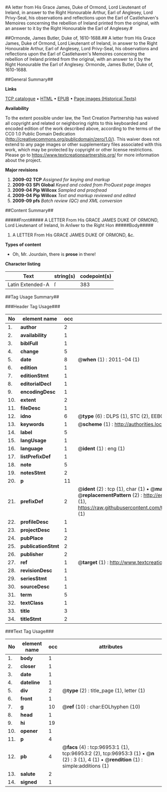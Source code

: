 #A letter from His Grace James, Duke of Ormond, Lord Lieutenant of Ireland, in answer to the Right Honourable Arthur, Earl of Anglesey, Lord Privy-Seal, his observations and reflections upon the Earl of Castlehaven's Memoires concerning the rebellion of Ireland printed from the original, with an answer to it by the Right Honourable the Earl of Anglesey.#

##Ormonde, James Butler, Duke of, 1610-1688.##
A letter from His Grace James, Duke of Ormond, Lord Lieutenant of Ireland, in answer to the Right Honourable Arthur, Earl of Anglesey, Lord Privy-Seal, his observations and reflections upon the Earl of Castlehaven's Memoires concerning the rebellion of Ireland printed from the original, with an answer to it by the Right Honourable the Earl of Anglesey.
Ormonde, James Butler, Duke of, 1610-1688.

##General Summary##

**Links**

[TCP catalogue](http://www.ota.ox.ac.uk/tcp/)  • 
[HTML](http://tei.it.ox.ac.uk/tcp/Texts-HTML/free/A70/A70750.html)  • 
[EPUB](http://tei.it.ox.ac.uk/tcp/Texts-EPUB/free/A70/A70750.epub) • 
[Page images (Historical Texts)](https://historicaltexts.jisc.ac.uk/eebo-13049827e)

**Availability**

To the extent possible under law, the Text Creation Partnership has waived all copyright and related or neighboring rights to this keyboarded and encoded edition of the work described above, according to the terms of the CC0 1.0 Public Domain Dedication (http://creativecommons.org/publicdomain/zero/1.0/). This waiver does not extend to any page images or other supplementary files associated with this work, which may be protected by copyright or other license restrictions. Please go to https://www.textcreationpartnership.org/ for more information about the project.

**Major revisions**

1. __2009-02__ __TCP__ *Assigned for keying and markup*
1. __2009-03__ __SPi Global__ *Keyed and coded from ProQuest page images*
1. __2009-04__ __Pip Willcox__ *Sampled and proofread*
1. __2009-04__ __Pip Willcox__ *Text and markup reviewed and edited*
1. __2009-09__ __pfs__ *Batch review (QC) and XML conversion*

##Content Summary##

#####Front#####
A LETTER From His GRACE JAMES DUKE OF ORMOND, Lord Lieutenant of Ireland, In Anſwer to the Right Hon
#####Body#####

1. A LETTER From His GRACE JAMES DUKE OF ORMOND, &c.

**Types of content**

  * Oh, Mr. Jourdain, there is **prose** in there!

**Character listing**


|Text|string(s)|codepoint(s)|
|---|---|---|
|Latin Extended-A|ſ|383|

##Tag Usage Summary##

###Header Tag Usage###

|No|element name|occ|attributes|
|---|---|---|---|
|1.|__author__|2||
|2.|__availability__|1||
|3.|__biblFull__|1||
|4.|__change__|5||
|5.|__date__|8| @__when__ (1) : 2011-04 (1)|
|6.|__edition__|1||
|7.|__editionStmt__|1||
|8.|__editorialDecl__|1||
|9.|__encodingDesc__|1||
|10.|__extent__|2||
|11.|__fileDesc__|1||
|12.|__idno__|6| @__type__ (6) : DLPS (1), STC (2), EEBO-CITATION (1), OCLC (1), VID (1)|
|13.|__keywords__|1| @__scheme__ (1) : http://authorities.loc.gov/ (1)|
|14.|__label__|5||
|15.|__langUsage__|1||
|16.|__language__|1| @__ident__ (1) : eng (1)|
|17.|__listPrefixDef__|1||
|18.|__note__|5||
|19.|__notesStmt__|2||
|20.|__p__|11||
|21.|__prefixDef__|2| @__ident__ (2) : tcp (1), char (1)  •  @__matchPattern__ (2) : ([0-9\-]+):([0-9IVX]+) (1), (.+) (1)  •  @__replacementPattern__ (2) : http://eebo.chadwyck.com/downloadtiff?vid=$1&page=$2 (1), https://raw.githubusercontent.com/textcreationpartnership/Texts/master/tcpchars.xml#$1 (1)|
|22.|__profileDesc__|1||
|23.|__projectDesc__|1||
|24.|__pubPlace__|2||
|25.|__publicationStmt__|2||
|26.|__publisher__|2||
|27.|__ref__|1| @__target__ (1) : http://www.textcreationpartnership.org/docs/. (1)|
|28.|__revisionDesc__|1||
|29.|__seriesStmt__|1||
|30.|__sourceDesc__|1||
|31.|__term__|5||
|32.|__textClass__|1||
|33.|__title__|3||
|34.|__titleStmt__|2||


###Text Tag Usage###

|No|element name|occ|attributes|
|---|---|---|---|
|1.|__body__|1||
|2.|__closer__|1||
|3.|__date__|1||
|4.|__dateline__|1||
|5.|__div__|2| @__type__ (2) : title_page (1), letter (1)|
|6.|__front__|1||
|7.|__g__|10| @__ref__ (10) : char:EOLhyphen (10)|
|8.|__head__|1||
|9.|__hi__|19||
|10.|__opener__|1||
|11.|__p__|4||
|12.|__pb__|4| @__facs__ (4) : tcp:96953:1 (1), tcp:96953:2 (2), tcp:96953:3 (1)  •  @__n__ (2) : 3 (1), 4 (1)  •  @__rendition__ (1) : simple:additions (1)|
|13.|__salute__|2||
|14.|__signed__|1||
